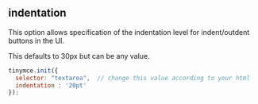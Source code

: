 ## indentation

This option allows specification of the indentation level for indent/outdent buttons in the UI.

This defaults to 30px but can be any value.

```js
tinymce.init({
  selector: "textarea",  // change this value according to your html
  indentation : '20pt'
});
```
